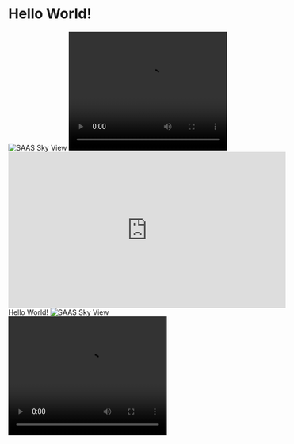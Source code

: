 
<html><head></head><body><h1>Hello World!</h1>
<img src="img/saasSkyView.jpg" alt="SAAS Sky View">

<video width="320" height="240" controls="">
  <source src="video/WIN_20190903_12_56_04_Pro.mp4" type="video/mp4">
  Your browser does not support the video tag.
</video>

<iframe width="560" height="315" src="https://www.youtube.com/embed/7OYtaJnLzTo" frameborder="0" allow="accelerometer; autoplay; encrypted-media; gyroscope; picture-in-picture" allowfullscreen=""></iframe>
</body></html>Hello World!
<img src="img/saasSkyView.jpg" alt="SAAS Sky View">
<video width="320" height="240" controls="">
  <source src="video/WIN_20190903_12_56_04_Pro.mp4" type="video/mp4">
  Your browser does not support the video tag.
</video>
